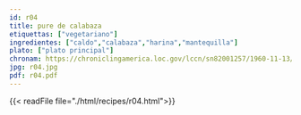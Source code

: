 ```yaml
---
id: r04
title: pure de calabaza
etiquettas: ["vegetariano"]
ingredientes: ["caldo","calabaza","harina","mantequilla"]
plato: ["plato principal"]
chronam: https://chroniclingamerica.loc.gov/lccn/sn82001257/1960-11-13/ed-1/seq-5/
jpg: r04.jpg
pdf: r04.pdf
---
```


{{< readFile file="./html/recipes/r04.html">}}